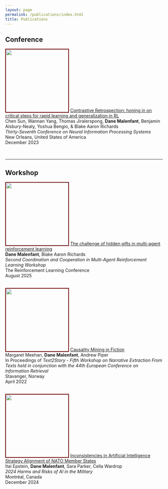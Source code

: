 ```yaml
---
layout: page
permalink: /publications/index.html
title: Publications
---
```


## Conference


<img src="https://www.danemalenfant.com/images/conspec.png" width="200" class="floatpic" style='border:2px solid #730000' > [Contrastive Retrospection: honing in on critical steps for rapid learning and generalization in RL](https://proceedings.neurips.cc/paper_files/paper/2023/file/6357d6d068622c962391081d296bed69-Paper-Conference.pdf)  <br>Chen Sun, Wannan Yang, Thomas Jiralerspong, **Dane Malenfant**, Benjamin Alsbury-Nealy, Yoshua Bengio, & Blake Aaron Richards<br>*Thirty-Seventh Conference on Neural Information Processing Systems*<br>New Orleans, United States of America <br>December 2023<br> 

<br>

---

## Workshop

<img src="https://www.danemalenfant.com/images/var_pic.png" width="200" class="floatpic" style='border:2px solid #730000'> [The challenge of hidden gifts in multi-agent reinforcement learning](https://arxiv.org/abs/2505.20579)  <br>**Dane Malenfant**, Blake Aaron Richards<br>*Second Coordination and Cooperation in Multi-Agent Reinforcement Learning Workshop*<br>The Reinforcement Learning Conference <br>August 2025<br> 

\
<img src="https://www.danemalenfant.com/images/fiction.png" width="200" class="floatpic" style='border:2px solid #730000' > [Causality Mining in Fiction](https://ceur-ws.org/Vol-3117/paper3.pdf) <br>Margaret Meehan, **Dane Malenfant**, Andrew Piper<br> In Proceedings of *Text2Story - Fifth Workshop on Narrative Extraction From Texts held in conjunction with the 44th European Conference on Information Retrieval* <br>Stavanger, Norway<br> April 2022<br>  

\
<img src="https://www.danemalenfant.com/images/policy.png" width="200" class="floatpic" style='border:2px solid #730000' > [Inconsistencies in Artificial Intelligence Strategy Alignment of NATO Member States](https://openreview.net/pdf?id=apB72N0nxF) <br>Itai Epstein, **Dane Malenfant**, Sara Parker, Cella Wardrop<br> *2024 Harms and Risks of AI in the Military* <br> Montréal, Canada<br> December 2024<br> 

<br>
